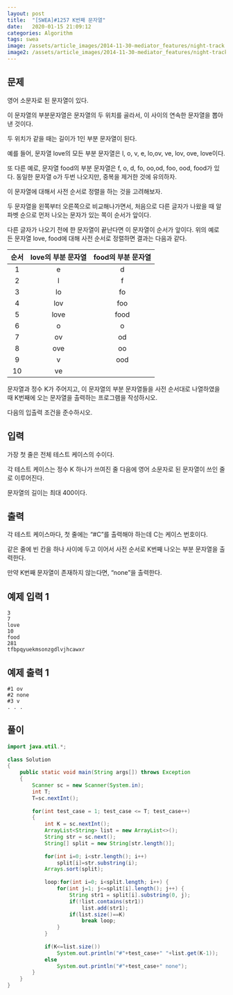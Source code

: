 ```yaml
---
layout: post
title:  "[SWEA]#1257 K번째 문자열"
date:   2020-01-15 21:09:12
categories: Algorithm
tags: swea
image: /assets/article_images/2014-11-30-mediator_features/night-track.JPG
image2: /assets/article_images/2014-11-30-mediator_features/night-track-mobile.JPG
---
```


문제
--------------------

영어 소문자로 된 문자열이 있다.

이 문자열의 부분문자열은 문자열의 두 위치를 골라서, 이 사이의 연속한 문자열을 뽑아낸 것이다.

두 위치가 같을 때는 길이가 1인 부분 문자열이 된다.

예를 들어, 문자열 love의 모든 부분 문자열은 l, o, v, e, lo,ov, ve, lov, ove, love이다.

또 다른 예로, 문자열 food의 부분 문자열은 f, o, d, fo, oo,od, foo, ood, food가 있다. 동일한 문자열 o가 두번 나오지만, 중복을 제거한 것에 유의하자.
 
이 문자열에 대해서 사전 순서로 정렬을 하는 것을 고려해보자.

두 문자열을 왼쪽부터 오른쪽으로 비교해나가면서, 처음으로 다른 글자가 나왔을 때 알파벳 순으로 먼저 나오는 문자가 있는 쪽이 순서가 앞이다.

다른 글자가 나오기 전에 한 문자열이 끝난다면 이 문자열이 순서가 앞이다.
위의 예로 든 문자열 love, food에 대해 사전 순서로 정렬하면 결과는 다음과 같다.
 
|순서	|love의 부분 문자열	|food의 부분 문자열|
|:---:|:-----------------:|:---------------:|
|1	  | e	                |d                |
|2	  | l	                |f                |
|3	  |  lo	              |fo               |
|4	  |  lov	            |foo              |
|5	  |  love	            |food             |
|6	  |  o	              |o                |
|7	  |ov	                |od               |
|8	  |ove	              |oo               |
|9	  |v	                |ood              |
|10	  |ve                 |                 |	 

문자열과 정수 K가 주어지고, 이 문자열의 부분 문자열들을 사전 순서대로 나열하였을 때 K번째에 오는 문자열을 출력하는 프로그램을 작성하시오.

다음의 입출력 조건을 준수하시오.

입력
---------------------------

가장 첫 줄은 전체 테스트 케이스의 수이다.

각 테스트 케이스는 정수 K 하나가 쓰여진 줄 다음에 영어 소문자로 된 문자열이 쓰인 줄로 이루어진다.

문자열의 길이는 최대 400이다.

출력
----------------

각 테스트 케이스마다, 첫 줄에는 “#C”를 출력해야 하는데 C는 케이스 번호이다.

같은 줄에 빈 칸을 하나 사이에 두고 이어서 사전 순서로 K번째 나오는 부분 문자열을 출력한다.

만약 K번째 문자열이 존재하지 않는다면, “none”을 출력한다.

예제 입력 1 
----------------------

```
3
7
love
10
food
281
tfbpqyuekmsonzgdlvjhcawxr
```

예제 출력 1 
------------------------

```
#1 ov
#2 none
#3 v
. . .
```

풀이
--------------------------

```java
import java.util.*;
 
class Solution
{
    public static void main(String args[]) throws Exception
    {
        Scanner sc = new Scanner(System.in);
        int T;
        T=sc.nextInt();
 
        for(int test_case = 1; test_case <= T; test_case++)
        {
            int K = sc.nextInt();
            ArrayList<String> list = new ArrayList<>();
            String str = sc.next();
            String[] split = new String[str.length()];
             
            for(int i=0; i<str.length(); i++) 
                split[i]=str.substring(i);
            Arrays.sort(split);
             
            loop:for(int i=0; i<split.length; i++) {
                for(int j=1; j<=split[i].length(); j++) {
                    String str1 = split[i].substring(0, j);
                    if(!list.contains(str1))
                        list.add(str1);
                    if(list.size()==K)
                        break loop;
                }
            }
             
            if(K<=list.size())
                System.out.println("#"+test_case+" "+list.get(K-1));
            else
                System.out.println("#"+test_case+" none");
        }
    }
}
```
